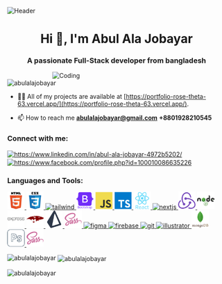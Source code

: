 ![Header](https://i.ibb.co/MN4fqBj/github-header-image.png)

<h1 align="center">Hi 👋, I'm Abul Ala Jobayar</h1>
<h3 align="center">A passionate Full-Stack developer from bangladesh</h3>

<img align="right" alt="Coding" width="400" src="https://i.ibb.co/dcz6D5B/git.gif"/>

<p align="left"> <img src="https://komarev.com/ghpvc/?username=abulalajobayar&label=Profile%20views&color=0e75b6&style=flat" alt="abulalajobayar" /> </p>

- 👨‍💻 All of my projects are available at [https://portfolio-rose-theta-63.vercel.app/](https://portfolio-rose-theta-63.vercel.app/).

- 📫 How to reach me **abulalajobayar@gmail.com** 
**+8801928210545**

<h3 align="left">Connect with me:</h3>
<p align="left">
<a href="https://linkedin.com/in/https://www.linkedin.com/in/abul-ala-jobayar-4972b5202/" target="blank"><img align="center" src="https://raw.githubusercontent.com/rahuldkjain/github-profile-readme-generator/master/src/images/icons/Social/linked-in-alt.svg" alt="https://www.linkedin.com/in/abul-ala-jobayar-4972b5202/" height="30" width="40" /></a>
<a href="https://fb.com/https://www.facebook.com/profile.php?id=100010086635226" target="blank"><img align="center" src="https://raw.githubusercontent.com/rahuldkjain/github-profile-readme-generator/master/src/images/icons/Social/facebook.svg" alt="https://www.facebook.com/profile.php?id=100010086635226" height="30" width="40" /></a>
</p>

<h3 align="left">Languages and Tools:</h3>
<p align="left"> 
  <a href="https://www.w3.org/html/" target="_blank" rel="noreferrer"> <img src="https://raw.githubusercontent.com/devicons/devicon/master/icons/html5/html5-original-wordmark.svg" alt="html5" width="40" height="40"/> </a><a href="https://www.w3schools.com/css/" target="_blank" rel="noreferrer"> <img src="https://raw.githubusercontent.com/devicons/devicon/master/icons/css3/css3-original-wordmark.svg" alt="css3" width="40" height="40"/></a><a href="https://tailwindcss.com/" target="_blank" rel="noreferrer"> <img src="https://www.vectorlogo.zone/logos/tailwindcss/tailwindcss-icon.svg" alt="tailwind" width="40" height="40"/> </a><a href="https://getbootstrap.com" target="_blank" rel="noreferrer"> <img src="https://raw.githubusercontent.com/devicons/devicon/master/icons/bootstrap/bootstrap-plain-wordmark.svg" alt="bootstrap" width="40" height="40"/> </a><a href="https://developer.mozilla.org/en-US/docs/Web/JavaScript" target="_blank" rel="noreferrer"> <img src="https://raw.githubusercontent.com/devicons/devicon/master/icons/javascript/javascript-original.svg" alt="javascript" width="40" height="40"/> </a><a href="https://www.typescriptlang.org/" target="_blank" rel="noreferrer">
  <img src="https://raw.githubusercontent.com/devicons/devicon/master/icons/typescript/typescript-original.svg" alt="typescript" width="40" height="40"/></a><a href="https://reactjs.org/" target="_blank" rel="noreferrer"> <img src="https://raw.githubusercontent.com/devicons/devicon/master/icons/react/react-original-wordmark.svg" alt="react" width="40" height="40"/></a><a href="https://nextjs.org/" target="_blank" rel="noreferrer"> <img src="https://cdn.worldvectorlogo.com/logos/nextjs-2.svg" alt="nextjs" width="40" height="40"/> </a><a href="https://redux.js.org/" target="_blank" rel="noreferrer">
  <img src="https://raw.githubusercontent.com/devicons/devicon/master/icons/redux/redux-original.svg" alt="redux" width="40" height="40"/>
</a><a href="https://nodejs.org" target="_blank" rel="noreferrer"> <img src="https://raw.githubusercontent.com/devicons/devicon/master/icons/nodejs/nodejs-original-wordmark.svg" alt="nodejs" width="40" height="40"/> </a><a href="https://expressjs.com" target="_blank" rel="noreferrer"> <img src="https://raw.githubusercontent.com/devicons/devicon/master/icons/express/express-original-wordmark.svg" alt="express" width="40" height="40"/> </a><a href="https://mongoosejs.com/" target="_blank" rel="noreferrer">
  <img src="https://raw.githubusercontent.com/devicons/devicon/master/icons/mongoose/mongoose-original.svg" alt="mongoose" width="40" height="40"/>
</a><a href="https://www.prisma.io/" target="_blank" rel="noreferrer">
  <img src="https://raw.githubusercontent.com/devicons/devicon/master/icons/prisma/prisma-original.svg" alt="prisma" width="40" height="40"/>
</a><a href="https://sass-lang.com" target="_blank" rel="noreferrer"> <img src="https://raw.githubusercontent.com/devicons/devicon/master/icons/sass/sass-original.svg" alt="sass" width="40" height="40"/> </a><a href="https://www.figma.com/" target="_blank" rel="noreferrer"> <img src="https://www.vectorlogo.zone/logos/figma/figma-icon.svg" alt="figma" width="40" height="40"/> </a><a href="https://firebase.google.com/" target="_blank" rel="noreferrer"> <img src="https://www.vectorlogo.zone/logos/firebase/firebase-icon.svg" alt="firebase" width="40" height="40"/></a><a href="https://git-scm.com/" target="_blank" rel="noreferrer"> <img src="https://www.vectorlogo.zone/logos/git-scm/git-scm-icon.svg" alt="git" width="40" height="40"/> </a><a href="https://www.adobe.com/in/products/illustrator.html" target="_blank" rel="noreferrer"> <img src="https://www.vectorlogo.zone/logos/adobe_illustrator/adobe_illustrator-icon.svg" alt="illustrator" width="40" height="40"/></a><a href="https://www.mongodb.com/" target="_blank" rel="noreferrer"> <img src="https://raw.githubusercontent.com/devicons/devicon/master/icons/mongodb/mongodb-original-wordmark.svg" alt="mongodb" width="40" height="40"/> </a><a href="https://www.photoshop.com/en" target="_blank" rel="noreferrer"> <img src="https://raw.githubusercontent.com/devicons/devicon/master/icons/photoshop/photoshop-line.svg" alt="photoshop" width="40" height="40"/> </a><a href="https://sass-lang.com" target="_blank" rel="noreferrer"> <img src="https://raw.githubusercontent.com/devicons/devicon/master/icons/sass/sass-original.svg" alt="sass" width="40" height="40"/> </a>
</p>

<p><img align="left" src="https://github-readme-stats.vercel.app/api/top-langs?username=abulalajobayar&show_icons=true&locale=en&layout=compact" alt="abulalajobayar" /></p>

<p>&nbsp;<img align="center" src="https://github-readme-stats.vercel.app/api?username=abulalajobayar&show_icons=true&locale=en" alt="abulalajobayar" /></p>

<p><img align="center" src="https://github-readme-streak-stats.herokuapp.com/?user=abulalajobayar&" alt="abulalajobayar" /></p>
